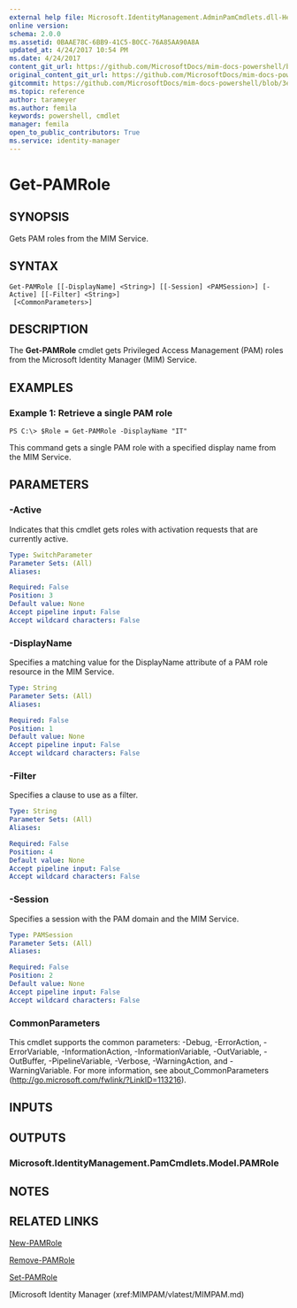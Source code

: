 ```yaml
---
external help file: Microsoft.IdentityManagement.AdminPamCmdlets.dll-Help.xml
online version: 
schema: 2.0.0
ms.assetid: 0BAAE78C-6BB9-41C5-B0CC-76A85AA90A8A
updated_at: 4/24/2017 10:54 PM
ms.date: 4/24/2017
content_git_url: https://github.com/MicrosoftDocs/mim-docs-powershell/blob/master/mim-cmdlets/MIMPAM/vlatest/Get-PAMRole.md
original_content_git_url: https://github.com/MicrosoftDocs/mim-docs-powershell/blob/master/mim-cmdlets/MIMPAM/vlatest/Get-PAMRole.md
gitcommit: https://github.com/MicrosoftDocs/mim-docs-powershell/blob/3e9264276b5141f0a82bd9905d67bb4900c9c2b3/mim-cmdlets/MIMPAM/vlatest/Get-PAMRole.md
ms.topic: reference
author: tarameyer
ms.author: femila
keywords: powershell, cmdlet
manager: femila
open_to_public_contributors: True
ms.service: identity-manager
---
```


# Get-PAMRole

## SYNOPSIS
Gets PAM roles from the MIM Service.

## SYNTAX

```
Get-PAMRole [[-DisplayName] <String>] [[-Session] <PAMSession>] [-Active] [[-Filter] <String>]
 [<CommonParameters>]
```

## DESCRIPTION
The **Get-PAMRole** cmdlet gets Privileged Access Management (PAM) roles from the Microsoft Identity Manager (MIM) Service.

## EXAMPLES

### Example 1: Retrieve a single PAM role
```
PS C:\> $Role = Get-PAMRole -DisplayName "IT"
```

This command gets a single PAM role with a specified display name from the MIM Service.

## PARAMETERS

### -Active
Indicates that this cmdlet gets roles with activation requests that are currently active.

```yaml
Type: SwitchParameter
Parameter Sets: (All)
Aliases: 

Required: False
Position: 3
Default value: None
Accept pipeline input: False
Accept wildcard characters: False
```

### -DisplayName
Specifies a matching value for the DisplayName attribute of a PAM role resource in the MIM Service.

```yaml
Type: String
Parameter Sets: (All)
Aliases: 

Required: False
Position: 1
Default value: None
Accept pipeline input: False
Accept wildcard characters: False
```

### -Filter
Specifies a clause to use as a filter.

```yaml
Type: String
Parameter Sets: (All)
Aliases: 

Required: False
Position: 4
Default value: None
Accept pipeline input: False
Accept wildcard characters: False
```

### -Session
Specifies a session with the PAM domain and the MIM Service.

```yaml
Type: PAMSession
Parameter Sets: (All)
Aliases: 

Required: False
Position: 2
Default value: None
Accept pipeline input: False
Accept wildcard characters: False
```

### CommonParameters
This cmdlet supports the common parameters: -Debug, -ErrorAction, -ErrorVariable, -InformationAction, -InformationVariable, -OutVariable, -OutBuffer, -PipelineVariable, -Verbose, -WarningAction, and -WarningVariable. For more information, see about_CommonParameters (http://go.microsoft.com/fwlink/?LinkID=113216).

## INPUTS

## OUTPUTS

### Microsoft.IdentityManagement.PamCmdlets.Model.PAMRole

## NOTES

## RELATED LINKS

[New-PAMRole](xref:MIMPAM/vlatest/New-PAMRole.md)

[Remove-PAMRole](xref:MIMPAM/vlatest/Remove-PAMRole.md)

[Set-PAMRole](xref:MIMPAM/vlatest/Set-PAMRole.md)

[Microsoft Identity Manager (xref:MIMPAM/vlatest/MIMPAM.md)
